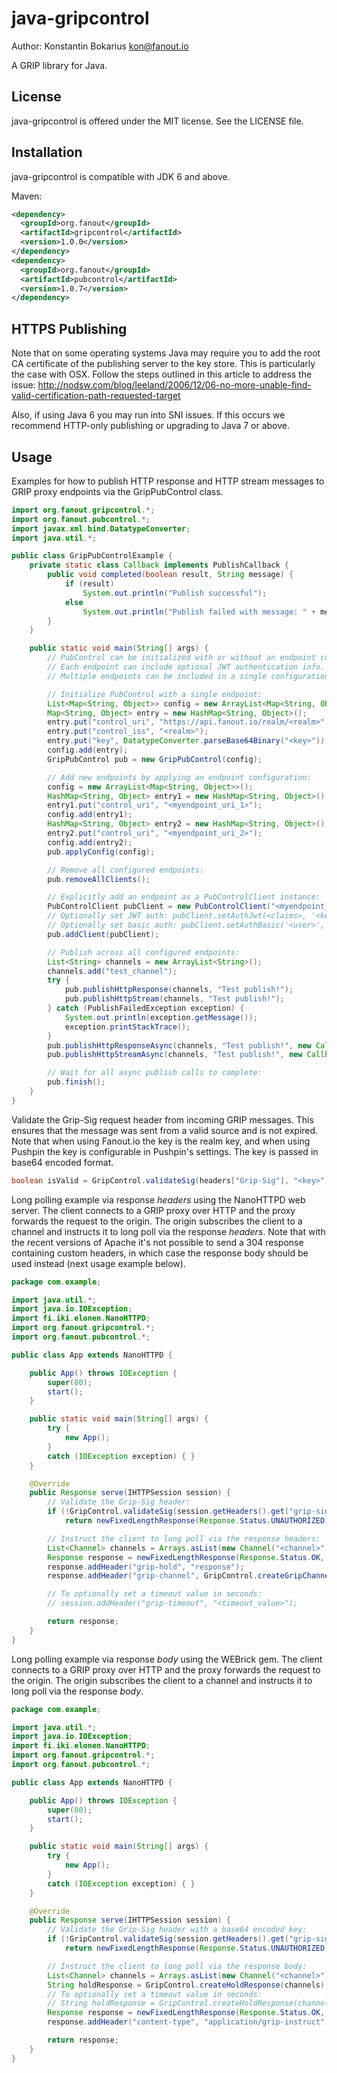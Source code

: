 java-gripcontrol
===============

Author: Konstantin Bokarius <kon@fanout.io>

A GRIP library for Java.

License
-------

java-gripcontrol is offered under the MIT license. See the LICENSE file.

Installation
------------

java-gripcontrol is compatible with JDK 6 and above.

Maven:

```xml
<dependency>
  <groupId>org.fanout</groupId>
  <artifactId>gripcontrol</artifactId>
  <version>1.0.0</version>
</dependency>
<dependency>
  <groupId>org.fanout</groupId>
  <artifactId>pubcontrol</artifactId>
  <version>1.0.7</version>
</dependency>
```

HTTPS Publishing
----------------

Note that on some operating systems Java may require you to add the root CA certificate of the publishing server to the key store. This is particularly the case with OSX. Follow the steps outlined in this article to address the issue: http://nodsw.com/blog/leeland/2006/12/06-no-more-unable-find-valid-certification-path-requested-target

Also, if using Java 6 you may run into SNI issues. If this occurs we recommend HTTP-only publishing or upgrading to Java 7 or above.

Usage
-----

Examples for how to publish HTTP response and HTTP stream messages to GRIP proxy endpoints via the GripPubControl class.

```java
import org.fanout.gripcontrol.*;
import org.fanout.pubcontrol.*;
import javax.xml.bind.DatatypeConverter;
import java.util.*;

public class GripPubControlExample {
    private static class Callback implements PublishCallback {
        public void completed(boolean result, String message) {
            if (result)
                System.out.println("Publish successful");
            else
                System.out.println("Publish failed with message: " + message);
        }
    }

    public static void main(String[] args) {
        // PubControl can be initialized with or without an endpoint configuration.
        // Each endpoint can include optional JWT authentication info.
        // Multiple endpoints can be included in a single configuration.

        // Initialize PubControl with a single endpoint:
        List<Map<String, Object>> config = new ArrayList<Map<String, Object>>();
        Map<String, Object> entry = new HashMap<String, Object>();
        entry.put("control_uri", "https://api.fanout.io/realm/<realm>");
        entry.put("control_iss", "<realm>");
        entry.put("key", DatatypeConverter.parseBase64Binary("<key>"));
        config.add(entry);
        GripPubControl pub = new GripPubControl(config);

        // Add new endpoints by applying an endpoint configuration:
        config = new ArrayList<Map<String, Object>>();
        HashMap<String, Object> entry1 = new HashMap<String, Object>();
        entry1.put("control_uri", "<myendpoint_uri_1>");
        config.add(entry1);
        HashMap<String, Object> entry2 = new HashMap<String, Object>();
        entry2.put("control_uri", "<myendpoint_uri_2>");
        config.add(entry2);
        pub.applyConfig(config);

        // Remove all configured endpoints:
        pub.removeAllClients();

        // Explicitly add an endpoint as a PubControlClient instance:
        PubControlClient pubClient = new PubControlClient("<myendpoint_uri");
        // Optionally set JWT auth: pubClient.setAuthJwt(<claims>, '<key>')
        // Optionally set basic auth: pubClient.setAuthBasic('<user>', '<password>')
        pub.addClient(pubClient);

        // Publish across all configured endpoints:
        List<String> channels = new ArrayList<String>();
        channels.add("test_channel");
        try {
            pub.publishHttpResponse(channels, "Test publish!");
            pub.publishHttpStream(channels, "Test publish!");
        } catch (PublishFailedException exception) {
            System.out.println(exception.getMessage());
            exception.printStackTrace();
        }
        pub.publishHttpResponseAsync(channels, "Test publish!", new Callback());
        pub.publishHttpStreamAsync(channels, "Test publish!", new Callback());

        // Wait for all async publish calls to complete:
        pub.finish();
    }
}
```

Validate the Grip-Sig request header from incoming GRIP messages. This ensures that the message was sent from a valid source and is not expired. Note that when using Fanout.io the key is the realm key, and when using Pushpin the key is configurable in Pushpin's settings. The key is passed in base64 encoded format.

```java
boolean isValid = GripControl.validateSig(headers["Grip-Sig"], "<key>");
```

Long polling example via response _headers_ using the NanoHTTPD web server. The client connects to a GRIP proxy over HTTP and the proxy forwards the request to the origin. The origin subscribes the client to a channel and instructs it to long poll via the response _headers_. Note that with the recent versions of Apache it's not possible to send a 304 response containing custom headers, in which case the response body should be used instead (next usage example below).

```java
package com.example;

import java.util.*;
import java.io.IOException;
import fi.iki.elonen.NanoHTTPD;
import org.fanout.gripcontrol.*;
import org.fanout.pubcontrol.*;

public class App extends NanoHTTPD {

    public App() throws IOException {
        super(80);
        start();
    }

    public static void main(String[] args) {
        try {
            new App();
        }
        catch (IOException exception) { }
    }

    @Override
    public Response serve(IHTTPSession session) {
        // Validate the Grip-Sig header:
        if (!GripControl.validateSig(session.getHeaders().get("grip-sig"), "<key>"))
            return newFixedLengthResponse(Response.Status.UNAUTHORIZED, null, "invalid grip-sig token");

        // Instruct the client to long poll via the response headers:
        List<Channel> channels = Arrays.asList(new Channel("<channel>"));
        Response response = newFixedLengthResponse(Response.Status.OK, null, null);
        response.addHeader("grip-hold", "response");
        response.addHeader("grip-channel", GripControl.createGripChannelHeader(channels));

        // To optionally set a timeout value in seconds:
        // session.addHeader("grip-timeout", "<timeout_value>");

        return response;
    }
}
```

Long polling example via response _body_ using the WEBrick gem. The client connects to a GRIP proxy over HTTP and the proxy forwards the request to the origin. The origin subscribes the client to a channel and instructs it to long poll via the response _body_.

```java
package com.example;

import java.util.*;
import java.io.IOException;
import fi.iki.elonen.NanoHTTPD;
import org.fanout.gripcontrol.*;
import org.fanout.pubcontrol.*;

public class App extends NanoHTTPD {

    public App() throws IOException {
        super(80);
        start();
    }

    public static void main(String[] args) {
        try {
            new App();
        }
        catch (IOException exception) { }
    }

    @Override
    public Response serve(IHTTPSession session) {
        // Validate the Grip-Sig header with a base64 encoded key:
        if (!GripControl.validateSig(session.getHeaders().get("grip-sig"), "<key>"))
            return newFixedLengthResponse(Response.Status.UNAUTHORIZED, null, "invalid grip-sig token");

        // Instruct the client to long poll via the response body:
        List<Channel> channels = Arrays.asList(new Channel("<channel>"));
        String holdResponse = GripControl.createHoldResponse(channels);
        // To optionally set a timeout value in seconds:
        // String holdResponse = GripControl.createHoldResponse(channels, null, <timeout_value>);
        Response response = newFixedLengthResponse(Response.Status.OK, null, holdResponse);
        response.addHeader("content-type", "application/grip-instruct");

        return response;
    }
}
```
